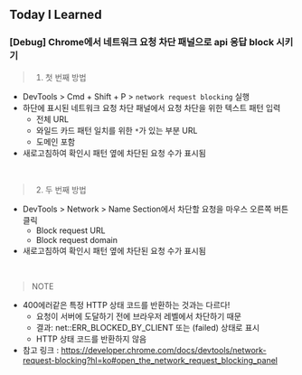 ## Today I Learned

### [Debug] Chrome에서 네트워크 요청 차단 패널으로 api 응답 block 시키기

> 1. 첫 번째 방법

- DevTools > Cmd + Shift + P > `network request blocking` 실행
- 하단에 표시된 네트워크 요청 차단 패널에서 요청 차단을 위한 텍스트 패턴 입력
  - 전체 URL
  - 와일드 카드 패턴 일치를 위한 `*`가 있는 부분 URL
  - 도메인 포함
- 새로고침하여 확인시 패턴 옆에 차단된 요청 수가 표시됨

<br/>

> 2. 두 번째 방법

- DevTools > Network > Name Section에서 차단할 요청을 마우스 오른쪽 버튼 클릭
  - Block request URL
  - Block request domain
- 새로고침하여 확인시 패턴 옆에 차단된 요청 수가 표시됨

<br/>

> NOTE

- 400에러같은 특정 HTTP 상태 코드를 반환하는 것과는 다르다!
  - 요청이 서버에 도달하기 전에 브라우저 레벨에서 차단하기 때문
  - 결과: net::ERR_BLOCKED_BY_CLIENT 또는 (failed) 상태로 표시
  - HTTP 상태 코드를 반환하지 않음
- 참고 링크 : https://developer.chrome.com/docs/devtools/network-request-blocking?hl=ko#open_the_network_request_blocking_panel
